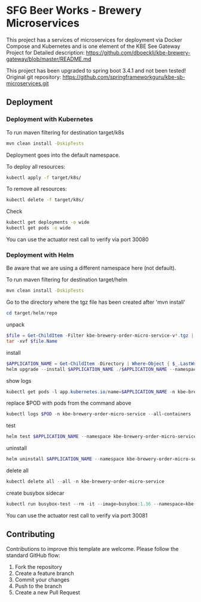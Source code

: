 # SFG Beer Works - Brewery Microservices

This project has a services of microservices for deployment via Docker Compose and Kubernetes and is one element of the KBE
See Gateway Project for Detailed description:
https://github.com/dboeckli/kbe-brewery-gateway/blob/master/README.md

This project has been upgraded to spring boot 3.4.1 and not been tested!
Original git repository: https://github.com/springframeworkguru/kbe-sb-microservices.git

## Deployment

### Deployment with Kubernetes

To run maven filtering for destination target/k8s
```bash
mvn clean install -DskipTests 
```

Deployment goes into the default namespace.

To deploy all resources:
```bash
kubectl apply -f target/k8s/
```

To remove all resources:
```bash
kubectl delete -f target/k8s/
```

Check
```bash
kubectl get deployments -o wide
kubectl get pods -o wide
```

You can use the actuator rest call to verify via port 30080

### Deployment with Helm

Be aware that we are using a different namespace here (not default).

To run maven filtering for destination target/helm
```bash
mvn clean install -DskipTests 
```

Go to the directory where the tgz file has been created after 'mvn install'
```powershell
cd target/helm/repo
```

unpack
```powershell
$file = Get-ChildItem -Filter kbe-brewery-order-micro-service-v*.tgz | Select-Object -First 1
tar -xvf $file.Name
```

install
```powershell
$APPLICATION_NAME = Get-ChildItem -Directory | Where-Object { $_.LastWriteTime -ge $file.LastWriteTime } | Select-Object -ExpandProperty Name
helm upgrade --install $APPLICATION_NAME ./$APPLICATION_NAME --namespace kbe-brewery-order-micro-service --create-namespace --wait --timeout 5m --debug --render-subchart-notes
```

show logs
```powershell
kubectl get pods -l app.kubernetes.io/name=$APPLICATION_NAME -n kbe-brewery-order-micro-service
```
replace $POD with pods from the command above
```powershell
kubectl logs $POD -n kbe-brewery-order-micro-service --all-containers
```

test
```powershell
helm test $APPLICATION_NAME --namespace kbe-brewery-order-micro-service --logs
```

uninstall
```powershell
helm uninstall $APPLICATION_NAME --namespace kbe-brewery-order-micro-service
```

delete all
```powershell
kubectl delete all --all -n kbe-brewery-order-micro-service
```

create busybox sidecar
```powershell
kubectl run busybox-test --rm -it --image=busybox:1.36 --namespace=kbe-brewery-order-micro-service --command -- sh
```

You can use the actuator rest call to verify via port 30081

## Contributing
Contributions to improve this template are welcome. Please follow the standard GitHub flow:
1. Fork the repository
2. Create a feature branch
3. Commit your changes
4. Push to the branch
5. Create a new Pull Request
